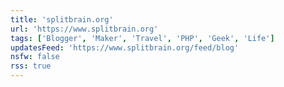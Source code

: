 ```yaml
---
title: 'splitbrain.org'
url: 'https://www.splitbrain.org'
tags: ['Blogger', 'Maker', 'Travel', 'PHP', 'Geek', 'Life']
updatesFeed: 'https://www.splitbrain.org/feed/blog'
nsfw: false
rss: true
---
```

